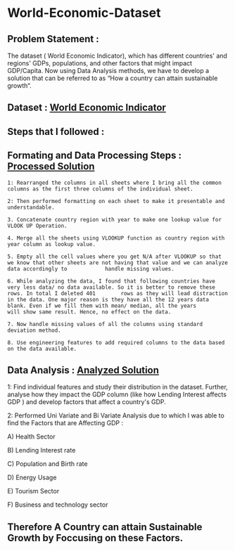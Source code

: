 # World-Economic-Dataset

## Problem Statement :
The dataset ( World Economic Indicator), which has different countries' and regions' GDPs, populations, and other factors that might impact GDP/Capita. Now using Data Analysis methods, we have to develop a solution that can be referred to as “How a country can attain sustainable growth“.

## Dataset : [World Economic Indicator](https://docs.google.com/spreadsheets/d/1JKS-C_gXbFWzj-RreMZ1p92t4mjGoDhf49vQhuYpMlI/edit#gid=1984831915)


## Steps that I followed :

## Formating and Data Processing Steps : [Processed Solution](https://docs.google.com/spreadsheets/d/14B7R95CfDIaYdKh9VpwOe6ImL9gAy88e/edit#gid=1309026418)  

    1: Rearranged the columns in all sheets where I bring all the common columns as the first three columns of the individual sheet.

    2: Then performed formatting on each sheet to make it presentable and understandable.

    3. Concatenate country region with year to make one lookup value for VLOOK UP Operation.
	
    4. Merge all the sheets using VLOOKUP function as country region with year column as lookup value.
	
    5. Empty all the cell values where you get N/A after VLOOKUP so that we know that other sheets are not having that value and we can analyze data accordingly to            handle missing values. 
	
    6. While analyzing the data, I found that following countries have very less data/ no data available. So it is better to remove these rows. In total I deleted 401        rows as they will lead distraction in the data. One major reason is they have all the 12 years data blank. Even if we fill them with mean/ median, all the years        will show same result. Hence, no effect on the data. 

    7. Now handle missing values of all the columns using standard deviation method. 
	
    8. Use engineering features to add required columns to the data based on the data available.

## Data Analysis : [Analyzed Solution](https://docs.google.com/spreadsheets/d/1wjyQfm3oS3rawAGBE2R94SfKl0YWTPnL/edit#gid=315307772)

1: Find individual features and study their distribution in the dataset. Further, analyse how they impact the GDP column (like how Lending Interest affects GDP ) and
develop factors that affect a country's GDP.

2: Performed Uni Variate and Bi Variate Analysis due to which I was able to find the Factors that are Affecting GDP :


A) Health Sector

B) Lending Interest rate

C) Population and Birth rate

D) Energy Usage

E) Tourism Sector

F) Business and technology sector 

## Therefore A Country can attain Sustainable Growth by Foccusing on these Factors.
